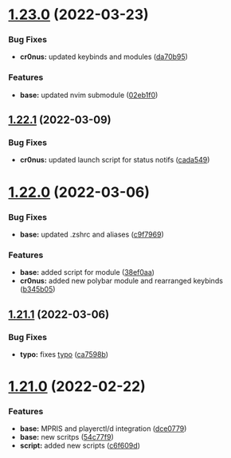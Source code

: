 # [1.23.0](https://github.com/umgbhalla/dotstow/compare/v1.22.1...v1.23.0) (2022-03-23)


### Bug Fixes

* **cr0nus:** updated keybinds and modules ([da70b95](https://github.com/umgbhalla/dotstow/commit/da70b95c76116c4c2835fe88e5161cfd4ef08b6c))


### Features

* **base:** updated nvim submodule ([02eb1f0](https://github.com/umgbhalla/dotstow/commit/02eb1f0ee08824eb40ea7a80eccb731396893bd2))



## [1.22.1](https://github.com/umgbhalla/dotstow/compare/v1.22.0...v1.22.1) (2022-03-09)


### Bug Fixes

* **cr0nus:** updated launch script for status notifs ([cada549](https://github.com/umgbhalla/dotstow/commit/cada549aab2fbd6b4129e7b42dd3e3f6b9c9833b))



# [1.22.0](https://github.com/umgbhalla/dotstow/compare/v1.21.1...v1.22.0) (2022-03-06)


### Bug Fixes

* **base:** updated .zshrc and aliases ([c9f7969](https://github.com/umgbhalla/dotstow/commit/c9f79698f93c8dc1f12696c981d4ef9bc9bba09a))


### Features

* **base:** added script for module ([38ef0aa](https://github.com/umgbhalla/dotstow/commit/38ef0aa239fef23c155bcd3e5e351f9e8f8a85fd))
* **cr0nus:** added new polybar module and rearranged keybinds ([b345b05](https://github.com/umgbhalla/dotstow/commit/b345b05f2e84eeb18de1b14edfaf8229a7d0dfa7))



## [1.21.1](https://github.com/umgbhalla/dotstow/compare/v1.21.0...v1.21.1) (2022-03-06)


### Bug Fixes

* **typo:** fixes [typo](https://github.com/umgbhalla/dotstow/issues/4) ([ca7598b](https://github.com/umgbhalla/dotstow/commit/ca7598b050f1ad205eee0513254857982b873118))



# [1.21.0](https://github.com/umgbhalla/dotstow/compare/v1.20.1...v1.21.0) (2022-02-22)


### Features

* **base:** MPRIS and playerctl/d integration ([dce0779](https://github.com/umgbhalla/dotstow/commit/dce077976e28930ee8cab1fb8871fa76a5ebe24c))
* **base:** new scritps ([54c77f9](https://github.com/umgbhalla/dotstow/commit/54c77f948ac6417027ee7449adc0a6e0da5de7f9))
* **script:** added new scripts ([c6f609d](https://github.com/umgbhalla/dotstow/commit/c6f609d8fca8f99b1b1f3c009a96a8bcb02285b9))



